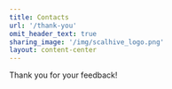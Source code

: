 ```yaml
---
title: Contacts
url: '/thank-you'
omit_header_text: true
sharing_image: '/img/scalhive_logo.png'
layout: content-center
---
```


Thank you for your feedback!